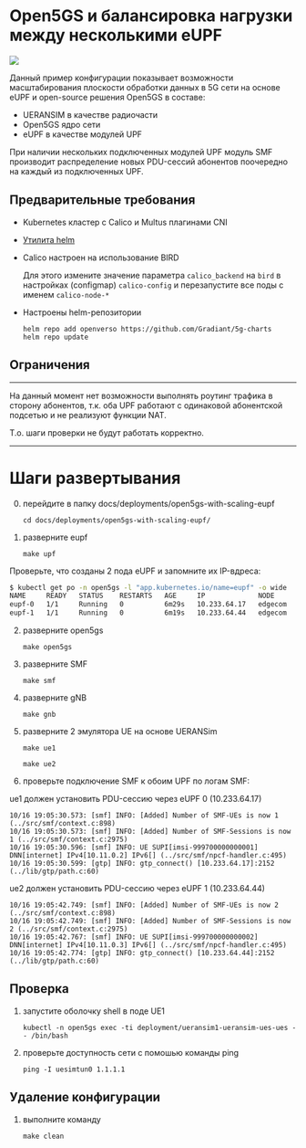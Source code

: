 # Open5GS и балансировка нагрузки между несколькими eUPF

![](./schema.png)

Данный пример конфигурации показывает возможности масштабирования плоскости обработки данных в 5G сети на основе eUPF и open-source решения Open5GS в составе:
- UERANSIM в качестве радиочасти
- Open5GS ядро сети
- eUPF в качестве модулей UPF

При наличии нескольких подключенных модулей UPF модуль SMF производит распределение новых PDU-сессий абонентов поочередно на каждый из подключенных UPF.

## Предварительные требования

- Kubernetes кластер с Calico и Multus плагинами CNI
- [Утилита helm](https://helm.sh/docs/intro/install/)
- Calico настроен на использование BIRD

    Для этого измените значение параметра `calico_backend` на `bird` в настройках (configmap) `calico-config` и перезапустите все поды с именем `calico-node-*`

- Настроены helm-репозитории

    ```
    helm repo add openverso https://github.com/Gradiant/5g-charts
    helm repo update
    ```

## Ограничения

---

На данный момент нет возможности выполнять роутинг трафика в сторону абонентов, т.к. оба UPF работают с одинаковой абонентской подсетью и не реализуют функции NAT.

Т.о. шаги проверки не будут работать корректно.

---

# Шаги развертывания

0. перейдите в папку docs/deployments/open5gs-with-scaling-eupf

    `cd docs/deployments/open5gs-with-scaling-eupf/`

1. разверните eupf

    `make upf`

Проверьте, что созданы 2 пода eUPF и запомните их IP-вдреса:

```bash
$ kubectl get po -n open5gs -l "app.kubernetes.io/name=eupf" -o wide
NAME     READY   STATUS    RESTARTS   AGE     IP             NODE      NOMINATED NODE   READINESS GATES
eupf-0   1/1     Running   0          6m29s   10.233.64.17   edgecom   <none>           <none>
eupf-1   1/1     Running   0          6m19s   10.233.64.44   edgecom   <none>           <none>
```

2. разверните open5gs

    `make open5gs`

3. разверните SMF

    `make smf`

4. разверните gNB

    `make gnb`

5. разверните 2 эмулятора UE на основе UERANSim

    `make ue1`

    `make ue2`


6. проверьте подключение SMF к обоим UPF по логам SMF:

ue1 должен установить PDU-сессию через eUPF 0 (10.233.64.17)

```
10/16 19:05:30.573: [smf] INFO: [Added] Number of SMF-UEs is now 1 (../src/smf/context.c:898)
10/16 19:05:30.573: [smf] INFO: [Added] Number of SMF-Sessions is now 1 (../src/smf/context.c:2975)
10/16 19:05:30.596: [smf] INFO: UE SUPI[imsi-999700000000001] DNN[internet] IPv4[10.11.0.2] IPv6[] (../src/smf/npcf-handler.c:495)
10/16 19:05:30.599: [gtp] INFO: gtp_connect() [10.233.64.17]:2152 (../lib/gtp/path.c:60)
```

ue2 должен установить PDU-сессию через eUPF 1 (10.233.64.44)

```
10/16 19:05:42.749: [smf] INFO: [Added] Number of SMF-UEs is now 2 (../src/smf/context.c:898)
10/16 19:05:42.749: [smf] INFO: [Added] Number of SMF-Sessions is now 2 (../src/smf/context.c:2975)
10/16 19:05:42.767: [smf] INFO: UE SUPI[imsi-999700000000002] DNN[internet] IPv4[10.11.0.3] IPv6[] (../src/smf/npcf-handler.c:495)
10/16 19:05:42.774: [gtp] INFO: gtp_connect() [10.233.64.44]:2152 (../lib/gtp/path.c:60)
```

## Проверка

1. запустите оболочку shell в поде UE1

    `kubectl -n open5gs exec -ti deployment/ueransim1-ueransim-ues-ues -- /bin/bash`

2. проверьте доступность сети с помошью команды ping

    `ping -I uesimtun0 1.1.1.1`

## Удаление конфигурации

1. выполните команду

    `make clean`
